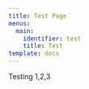 ```yaml
---
title: Test Page
menus:
  main:
    identifier: test
    title: Test
template: docs
---
```

Testing 1,2,3
